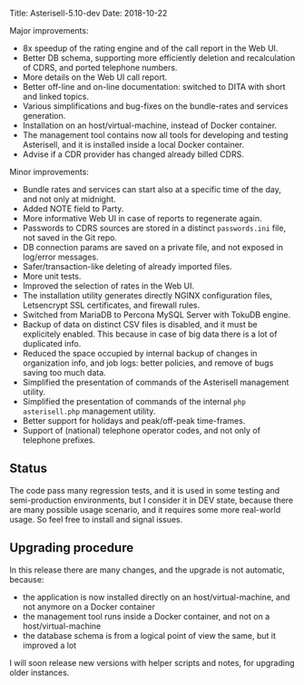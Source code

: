 Title: Asterisell-5.10-dev
Date: 2018-10-22

Major improvements:

* 8x speedup of the rating engine and of the call report in the Web UI.
* Better DB schema, supporting more efficiently deletion and recalculation of CDRS, and ported telephone numbers.
* More details on the Web UI call report.
* Better off-line and on-line documentation: switched to DITA with short and linked topics.
* Various simplifications and bug-fixes on the bundle-rates and services generation.
* Installation on an host/virtual-machine, instead of Docker container.
* The management tool contains now all tools for developing and testing Asterisell, and it is installed inside a local Docker container.
* Advise if a CDR provider has changed already billed CDRS.

Minor improvements:
* Bundle rates and services can start also at a specific time of the day, and not only at midnight.
* Added NOTE field to Party.
* More informative Web UI in case of reports to regenerate again. 
* Passwords to CDRS sources are stored in a distinct ``passwords.ini`` file, not saved in the Git repo.
* DB connection params are saved on a private file, and not exposed in log/error messages.
* Safer/transaction-like deleting of already imported files.
* More unit tests.
* Improved the selection of rates in the Web UI.
* The installation utility generates directly NGINX configuration files, Letsencrypt SSL certificates, and firewall rules.
* Switched from MariaDB to Percona MySQL Server with TokuDB engine.
* Backup of data on distinct CSV files is disabled, and it must be explicitely enabled. This because in case of big data there is a lot of duplicated info.
* Reduced the space occupied by internal backup of changes in organization info, and job logs: better policies, and remove of bugs saving too much data.
* Simplified the presentation of commands of the Asterisell management utility.
* Simplified the presentation of commands of the internal ``php asterisell.php`` management utility.
* Better support for holidays and peak/off-peak time-frames.
* Support of (national) telephone operator codes, and not only of telephone prefixes. 

## Status

The code pass many regression tests, and it is used in some testing and semi-production environments, but I consider it in DEV state, because there are many possible usage scenario, and it requires some more real-world usage. So feel free to install and signal issues.

## Upgrading procedure

In this release there are many changes, and the upgrade is not automatic, because:

  * the application is now installed directly on an host/virtual-machine, and not anymore on a Docker container
  * the management tool runs inside a Docker container, and not on a host/virtual-machine
  * the database schema is from a logical point of view the same, but it improved a lot

I will soon release new versions with helper scripts and notes, for upgrading older instances.
